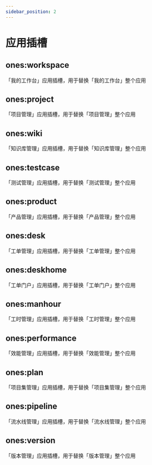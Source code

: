 ```yaml
---
sidebar_position: 2
---
```


# 应用插槽

## ones:workspace

「我的工作台」应用插槽，用于替换「我的工作台」整个应用

## ones:project

「项目管理」应用插槽，用于替换「项目管理」整个应用

## ones:wiki

「知识库管理」应用插槽，用于替换「知识库管理」整个应用

## ones:testcase

「测试管理」应用插槽，用于替换「测试管理」整个应用

## ones:product

「产品管理」应用插槽，用于替换「产品管理」整个应用

## ones:desk

「工单管理」应用插槽，用于替换「工单管理」整个应用

## ones:deskhome

「工单门户」应用插槽，用于替换「工单门户」整个应用

## ones:manhour

「工时管理」应用插槽，用于替换「工时管理」整个应用

## ones:performance

「效能管理」应用插槽，用于替换「效能管理」整个应用

## ones:plan

「项目集管理」应用插槽，用于替换「项目集管理」整个应用

## ones:pipeline

「流水线管理」应用插槽，用于替换「流水线管理」整个应用

## ones:version

「版本管理」应用插槽，用于替换「版本管理」整个应用
